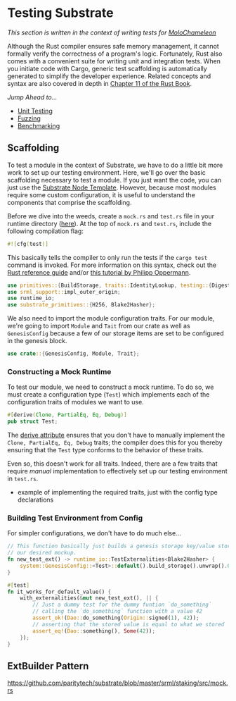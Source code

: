 # Testing Substrate

*This section is written in the context of writing tests for [MoloChameleon](https://github.com/AmarRSingh/MoloChameleon)*

Although the Rust compiler ensures safe memory management, it cannot formally verify the correctness of a program's logic. Fortunately, Rust also comes with a convenient suite for writing unit and integration tests. When you initiate code with Cargo, generic test scaffolding is automatically generated to simplify the developer experience. Related concepts and syntax are also covered in depth in [Chapter 11 of the Rust Book](https://doc.rust-lang.org/book/ch11-00-testing.html).

*Jump Ahead to...*
* [Unit Testing](./unit.md)
* [Fuzzing](./fuzzing.md)
* [Benchmarking](./benching.md)

## Scaffolding

To test a module in the context of Substrate, we have to do a little bit more work to set up our testing environment. Here, we'll go over the basic scaffolding necessary to test a module. If you just want the code, you can just use the [Substrate Node Template](https://github.com/shawntabrizi/substrate-package/blob/master/substrate-node-template/runtime/src/template.rs#L68). However, because most modules require some custom configuration, it is useful to understand the components that comprise the scaffolding.

Before we dive into the weeds, create a `mock.rs` and `test.rs` file in your runtime directory ([here](https://github.com/shawntabrizi/substrate-package/blob/master/substrate-node-template/runtime/src/)). At the top of `mock.rs` and `test.rs`, include the following compilation flag:

```rust
#![cfg(test)]
```

This basically tells the compiler to only run the tests if the `cargo test` command is invoked. For more information on this syntax, check out the [Rust reference guide](https://doc.rust-lang.org/reference/attributes.html#conditional-compilation) and/or [this tutorial by Philipp Oppermann](https://os.phil-opp.com/unit-testing/).

```rust
use primitives::{BuildStorage, traits::IdentityLookup, testing::{Digest, DigestItem, Header, UintAuthorityId}};
use srml_support::impl_outer_origin;
use runtime_io;
use substrate_primitives::{H256, Blake2Hasher};
```

We also need to import the module configuration traits. For our module, we're going to import `Module` and `Tait` from our crate as well as `GenesisConfig` because a few of our storage items are set to be configured in the genesis block.

```rust
use crate::{GenesisConfig, Module, Trait};
```

### Constructing a Mock Runtime

To test our module, we need to construct a mock runtime. To do so, we must create a configuration type (`Test`) which implements each of the configuration traits of modules we want to use.

```rust
#[derive(Clone, PartialEq, Eq, Debug)]
pub struct Test;
```

The [derive attribute](https://doc.rust-lang.org/edition-guide/rust-2018/macros/custom-derive.html) ensures that you don't have to manually implement the `Clone, PartialEq, Eq, Debug` traits; the compiler does this for you thereby ensuring that the `Test` type conforms to the behavior of these traits.

Even so, this doesn't work for all traits. Indeed, there are a few traits that require *manual* implementation to effectively set up our testing environment in `test.rs`.

* example of implementing the required traits, just with the config type declarations

### Building Test Environment from Config

For simpler configurations, we don't have to do much else...

```rust
// This function basically just builds a genesis storage key/value store according to
// our desired mockup.
fn new_test_ext() -> runtime_io::TestExternalities<Blake2Hasher> {
    system::GenesisConfig::<Test>::default().build_storage().unwrap().0.into()
}
```

```rust
#[test]
fn it_works_for_default_value() {
    with_externalities(&mut new_test_ext(), || {
        // Just a dummy test for the dummy funtion `do_something`
        // calling the `do_something` function with a value 42
        assert_ok!(Dao::do_something(Origin::signed(1), 42));
        // asserting that the stored value is equal to what we stored
        assert_eq!(Dao::something(), Some(42));
    });
}
```

## ExtBuilder Pattern

https://github.com/paritytech/substrate/blob/master/srml/staking/src/mock.rs